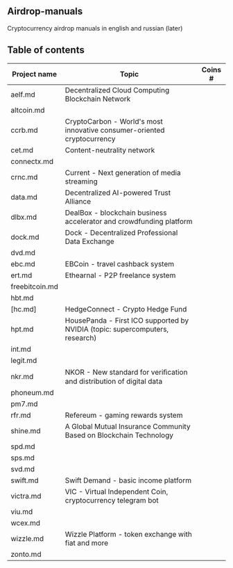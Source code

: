 ## Airdrop-manuals
Cryptocurrency airdrop manuals in english and russian (later)

## Table of contents
Project name | Topic | Coins #
| - | - | - |
aelf.md | Decentralized Cloud Computing Blockchain Network | 
altcoin.md | | 
ccrb.md | CryptoCarbon - World's most innovative consumer-oriented cryptocurrency | 
cet.md | Content-neutrality network | 
connectx.md | | 
crnc.md | Current - Next generation of media streaming | 
data.md | Decentralized AI-powered Trust Alliance | 
dlbx.md | DealBox - blockchain business accelerator and crowdfunding platform | 
dock.md | Dock - Decentralized Professional Data Exchange | 
dvd.md | | 
ebc.md | EBCoin - travel cashback system | 
ert.md | Ethearnal - P2P freelance system |
freebitcoin.md | | 
hbt.md | | 
[hc.md] | HedgeConnect - Crypto Hedge Fund | 
hpt.md | HousePanda - First ICO supported by NVIDIA (topic: supercomputers, research) | 
int.md | | 
legit.md | | 
nkr.md | NKOR - New standard for veriﬁcation and distribution of digital data | 
phoneum.md | | 
pm7.md | | 
rfr.md | Refereum - gaming rewards system | 
shine.md | A Global Mutual Insurance Community Based on Blockchain Technology | 
spd.md | | 
sps.md | | 
svd.md | | 
swift.md | Swift Demand - basic income platform | 
victra.md | VIC - Virtual Independent Coin, cryptocurrency telegram bot | 
viu.md | | 
wcex.md | | 
wizzle.md | Wizzle Platform - token exchange with fiat and more | 
zonto.md | | 

